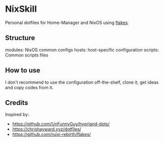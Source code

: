 # NixSkill

Personal dotfiles for Home-Manager and NixOS using [flakes](https://nixos.wiki/wiki/Flakes).

## Structure

modules: NixOS common configs
hosts: host-specific configuration
scripts: Common scripts files

## How to use

I don't recommend to use the configuration off-the-shelf, clone it, get ideas and copy codes from it.

## Credits

Inspired by:

* https://github.com/UnFunnyGuy/hyprland-dots/
* https://chrishayward.xyz/dotfiles/
* https://github.com/ruixi-rebirth/flakes/
